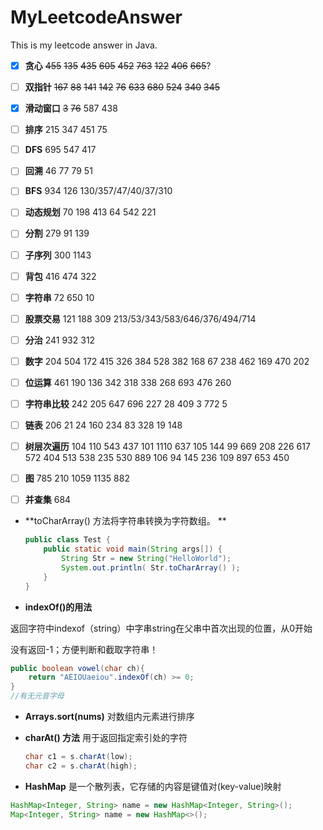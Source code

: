 # MyLeetcodeAnswer
This is my leetcode answer in Java.
- [x] **贪心**
  ~~455~~ ~~135~~ ~~435~~ ~~605~~ ~~452~~ ~~763~~ ~~122~~ ~~406~~ ~~665~~?


- [ ] **双指针**
~~167~~ ~~88~~ ~~141~~ ~~142~~ ~~76~~ ~~633~~ ~~680~~ ~~524~~ ~~340~~ ~~345~~

- [x] **滑动窗口**
~~3~~ ~~76~~ 587 438

- [ ] **排序**
215 347 451 75
- [ ] **DFS**
695 547 417
- [ ]  **回溯**
46 77 79 51 
- [ ] **BFS**
934 126 
130/357/47/40/37/310

- [ ] **动态规划**
70 198 413 64 542 221
- [ ] **分割**
279 91 139 
- [ ] **子序列**
300 1143 
- [ ] **背包**
416 474 322 
- [ ] **字符串**
72 650 10
- [ ] **股票交易**
121 188 309
213/53/343/583/646/376/494/714


- [ ] **分治**
241 932 312


- [ ] **数字**
204 504 172 415 326 384 528 382 168 67 238 462 169 470 202


- [ ] **位运算**
461 190 136 342 318 338 268 693 476 260

- [ ] **字符串比较**
242 205 647 696 227 28 409 3 772 5

- [ ] **链表**
206 21 24 160 234 83 328 19 148

- [ ] **树层次遍历**
104 110 543 437 101 1110
637
105 144 99 669 
208 
226 617 572 404 513 538 235 530 889 106 94 145 236 109 897 653 450

- [ ] **图**
785 210 1059 1135 882

- [ ] **并查集**
684

 

















* **toCharArray() 方法将字符串转换为字符数组。 **

  ```java
  public class Test {
      public static void main(String args[]) {
          String Str = new String("HelloWorld");
          System.out.println( Str.toCharArray() );
      }
  }
  ```

*  **indexOf()的用法**

  返回字符中indexof（string）中字串string在父串中首次出现的位置，从0开始

  没有返回-1；方便判断和截取字符串！ 

  ```java
  public boolean vowel(char ch){
      return "AEIOUaeiou".indexOf(ch) >= 0;
  }
  //有无元音字母
  ```

* **Arrays.sort(nums)** 对数组内元素进行排序

* **charAt() 方法** 用于返回指定索引处的字符 

  ```java
  char c1 = s.charAt(low);
  char c2 = s.charAt(high);
  ```
  
*  **HashMap** 是一个散列表，它存储的内容是键值对(key-value)映射 

```java
HashMap<Integer, String> name = new HashMap<Integer, String>();
Map<Integer, String> name = new HashMap<>();
```

